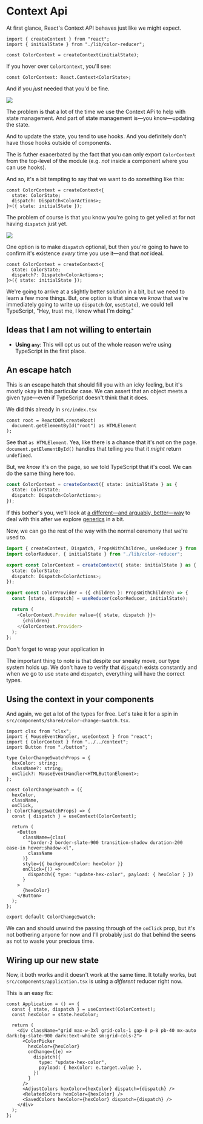 # **Context Api**

At first glance, React's Context API behaves just like we might expect.

```tsx
import { createContext } from "react";
import { initialState } from "./lib/color-reducer";

const ColorContext = createContext(initialState);
```

If you hover over `ColorContext`, you'll see:

```tsx
const ColorContext: React.Context<ColorState>;
```

And if you _just_ needed that you'd be fine.

![](_attachments/Pasted%20image%2020221111145036.png)

The problem is that a lot of the time we use the Context APi to help with state management. And part of state management is—you know—updating the state.

And to update the state, you tend to use hooks. And you definitely don't have those hooks outside of components.

The is futher exacerbated by the fact that you can only export `ColorContext` from the top-level of the module (e.g. _not_ inside a component where you can use hooks).

And so, it's a bit tempting to say that we want to do something like this:

```tsx
const ColorContext = createContext<{
  state: ColorState;
  dispatch: Dispatch<ColorActions>;
}>({ state: initialState });
```

The problem of course is that you know you're going to get yelled at for not having `dispatch` just yet.

![](_attachments/Pasted%20image%2020221111145603.png)

One option is to make `dispatch` optional, but then you're going to have to confirm it's existence _every_ time you use it—and that _not_ ideal.

```tsx
const ColorContext = createContext<{
  state: ColorState;
  dispatch?: Dispatch<ColorActions>;
}>({ state: initialState });
```

We're going to arrive at a slightly better solution in a bit, but we need to learn a few more things. But, one option is that since we _know_ that we're immediately going to write up `dispatch` (or, `useState`), we could tell TypeScript, "Hey, trust me, I know what I'm doing."

## Ideas that I am not willing to entertain

- **Using `any`**: This will opt us out of the whole reason we're using TypeScript in the first place.

## An escape hatch

This is an escape hatch that should fill you with an icky feeling, but it's mostly okay in this particular case. We can assert that an object meets a given type—even if TypeScript doesn't think that it does.

We did this already in `src/index.tsx`

```tsx
const root = ReactDOM.createRoot(
  document.getElementById("root") as HTMLElement
);
```

See that `as HTMLElement`. Yea, like there is a chance that it's not on the page. `document.getElementById()` handles that telling you that it _might_ return `undefined`.

But, we _know_ it's on the page, so we told TypeScript that it's cool. We can do the same thing here too.

```ts
const ColorContext = createContext({ state: initialState } as {
  state: ColorState;
  dispatch: Dispatch<ColorActions>;
});
```

If this bother's you, we'll look at [a different—and arguably, better—way](createContext.md) to deal with this after we explore [generics](Generics.md) in a bit.

Now, we can go the rest of the way with the normal ceremony that we're used to.

```ts
import { createContext, Dispatch, PropsWithChildren, useReducer } from "react";
import colorReducer, { initialState } from "./lib/color-reducer";

export const ColorContext = createContext({ state: initialState } as {
  state: ColorState;
  dispatch: Dispatch<ColorActions>;
});

export const ColorProvider = ({ children }: PropsWithChildren) => {
  const [state, dispatch] = useReducer(colorReducer, initialState);

  return (
    <ColorContext.Provider value={{ state, dispatch }}>
      {children}
    </ColorContext.Provider>
  );
};
```

Don't forget to wrap your application in

The important thing to note is that despite our sneaky move, our type system holds up. We don't have to verify that `dispatch` exists constantly and when we go to use `state` and `dispatch`, everything will have the correct types.

## Using the context in your components

And again, we get a lot of the types for free. Let's take it for a spin in `src/components/shared/color-change-swatch.tsx`.

```tsx
import clsx from "clsx";
import { MouseEventHandler, useContext } from "react";
import { ColorContext } from "../../context";
import Button from "./button";

type ColorChangeSwatchProps = {
  hexColor: string;
  className?: string;
  onClick?: MouseEventHandler<HTMLButtonElement>;
};

const ColorChangeSwatch = ({
  hexColor,
  className,
  onClick,
}: ColorChangeSwatchProps) => {
  const { dispatch } = useContext(ColorContext);

  return (
    <Button
      className={clsx(
        "border-2 border-slate-900 transition-shadow duration-200 ease-in hover:shadow-xl",
        className
      )}
      style={{ backgroundColor: hexColor }}
      onClick={() =>
        dispatch({ type: "update-hex-color", payload: { hexColor } })
      }
    >
      {hexColor}
    </Button>
  );
};

export default ColorChangeSwatch;
```

We can and should unwind the passing through of the `onClick` prop, but it's not bothering anyone for now and I'll probably just do that behind the seens as not to waste your precious time.

## Wiring up our new state

Now, it both works and it doesn't work at the same time. It totally works, but `src/components/application.tsx` is using a _different_ reducer right now.

This is an easy fix:

```tsx
const Application = () => {
  const { state, dispatch } = useContext(ColorContext);
  const hexColor = state.hexColor;

  return (
    <div className="grid max-w-3xl grid-cols-1 gap-8 p-8 pb-40 mx-auto dark:bg-slate-900 dark:text-white sm:grid-cols-2">
      <ColorPicker
        hexColor={hexColor}
        onChange={(e) =>
          dispatch({
            type: "update-hex-color",
            payload: { hexColor: e.target.value },
          })
        }
      />
      <AdjustColors hexColor={hexColor} dispatch={dispatch} />
      <RelatedColors hexColor={hexColor} />
      <SavedColors hexColor={hexColor} dispatch={dispatch} />
    </div>
  );
};
```
